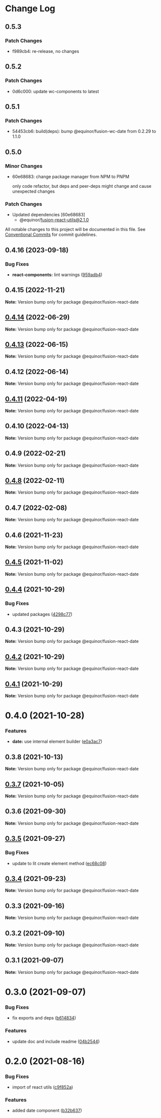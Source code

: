# Change Log

## 0.5.3

### Patch Changes

- f989cb4: re-release, no changes

## 0.5.2

### Patch Changes

- 0d6c000: update wc-components to latest

## 0.5.1

### Patch Changes

- 54453cb6: build(deps): bump @equinor/fusion-wc-date from 0.2.29 to 1.1.0

## 0.5.0

### Minor Changes

- 60e68683: change package manager from NPM to PNPM

  only code refactor, but deps and peer-deps might change and cause unexpected changes

### Patch Changes

- Updated dependencies [60e68683]
  - @equinor/fusion-react-utils@2.1.0

All notable changes to this project will be documented in this file.
See [Conventional Commits](https://conventionalcommits.org) for commit guidelines.

## 0.4.16 (2023-09-18)

### Bug Fixes

- **react-components:** lint warnings ([959adb4](https://github.com/equinor/fusion-react-components/commit/959adb4f470016f3873733ad60a9317023d3b5a1))

## 0.4.15 (2022-11-21)

**Note:** Version bump only for package @equinor/fusion-react-date

## [0.4.14](https://github.com/equinor/fusion-react-components/compare/@equinor/fusion-react-date@0.4.13...@equinor/fusion-react-date@0.4.14) (2022-06-29)

**Note:** Version bump only for package @equinor/fusion-react-date

## [0.4.13](https://github.com/equinor/fusion-react-components/compare/@equinor/fusion-react-date@0.4.12...@equinor/fusion-react-date@0.4.13) (2022-06-15)

**Note:** Version bump only for package @equinor/fusion-react-date

## 0.4.12 (2022-06-14)

**Note:** Version bump only for package @equinor/fusion-react-date

## [0.4.11](https://github.com/equinor/fusion-react-components/compare/@equinor/fusion-react-date@0.4.10...@equinor/fusion-react-date@0.4.11) (2022-04-19)

**Note:** Version bump only for package @equinor/fusion-react-date

## 0.4.10 (2022-04-13)

**Note:** Version bump only for package @equinor/fusion-react-date

## 0.4.9 (2022-02-21)

**Note:** Version bump only for package @equinor/fusion-react-date

## [0.4.8](https://github.com/equinor/fusion-react-components/compare/@equinor/fusion-react-date@0.4.7...@equinor/fusion-react-date@0.4.8) (2022-02-11)

**Note:** Version bump only for package @equinor/fusion-react-date

## 0.4.7 (2022-02-08)

**Note:** Version bump only for package @equinor/fusion-react-date

## 0.4.6 (2021-11-23)

**Note:** Version bump only for package @equinor/fusion-react-date

## [0.4.5](https://github.com/equinor/fusion-react-components/compare/@equinor/fusion-react-date@0.4.4...@equinor/fusion-react-date@0.4.5) (2021-11-02)

**Note:** Version bump only for package @equinor/fusion-react-date

## [0.4.4](https://github.com/equinor/fusion-react-components/compare/@equinor/fusion-react-date@0.4.3...@equinor/fusion-react-date@0.4.4) (2021-10-29)

### Bug Fixes

- updated packages ([4298c77](https://github.com/equinor/fusion-react-components/commit/4298c778c4c5385398a92d8b71feee3b17ba64c0))

## 0.4.3 (2021-10-29)

**Note:** Version bump only for package @equinor/fusion-react-date

## [0.4.2](https://github.com/equinor/fusion-react-components/compare/@equinor/fusion-react-date@0.4.1...@equinor/fusion-react-date@0.4.2) (2021-10-29)

**Note:** Version bump only for package @equinor/fusion-react-date

## [0.4.1](https://github.com/equinor/fusion-react-components/compare/@equinor/fusion-react-date@0.4.0...@equinor/fusion-react-date@0.4.1) (2021-10-29)

**Note:** Version bump only for package @equinor/fusion-react-date

# 0.4.0 (2021-10-28)

### Features

- **date:** use internal element builder ([e0a3ac7](https://github.com/equinor/fusion-react-components/commit/e0a3ac790b143c658e697af8e010be7c417308a5))

## 0.3.8 (2021-10-13)

**Note:** Version bump only for package @equinor/fusion-react-date

## [0.3.7](https://github.com/equinor/fusion-react-components/compare/@equinor/fusion-react-date@0.3.6...@equinor/fusion-react-date@0.3.7) (2021-10-05)

**Note:** Version bump only for package @equinor/fusion-react-date

## 0.3.6 (2021-09-30)

**Note:** Version bump only for package @equinor/fusion-react-date

## [0.3.5](https://github.com/equinor/fusion-react-components/compare/@equinor/fusion-react-date@0.3.4...@equinor/fusion-react-date@0.3.5) (2021-09-27)

### Bug Fixes

- update to lit create element method ([ec68c08](https://github.com/equinor/fusion-react-components/commit/ec68c08d5cbcba43a1b8ca064cccc73662f17421))

## [0.3.4](https://github.com/equinor/fusion-react-components/compare/@equinor/fusion-react-date@0.3.3...@equinor/fusion-react-date@0.3.4) (2021-09-23)

**Note:** Version bump only for package @equinor/fusion-react-date

## 0.3.3 (2021-09-16)

**Note:** Version bump only for package @equinor/fusion-react-date

## 0.3.2 (2021-09-10)

**Note:** Version bump only for package @equinor/fusion-react-date

## 0.3.1 (2021-09-07)

**Note:** Version bump only for package @equinor/fusion-react-date

# 0.3.0 (2021-09-07)

### Bug Fixes

- fix exports and deps ([b614834](https://github.com/equinor/fusion-react-components/commit/b614834c32db4fbb9b06407e53557109128ec95b))

### Features

- update doc and include readme ([04b2544](https://github.com/equinor/fusion-react-components/commit/04b25443398507b35c3b88bf90a26d56c5b1c460))

# 0.2.0 (2021-08-16)

### Bug Fixes

- import of react utils ([c9f852a](https://github.com/equinor/fusion-react-components/commit/c9f852a3738bfd902298a6fefd9fa30ee90e8b80))

### Features

- added date component ([b32b637](https://github.com/equinor/fusion-react-components/commit/b32b637bfe0aee74db1b372a28b73dea821e7d35))
